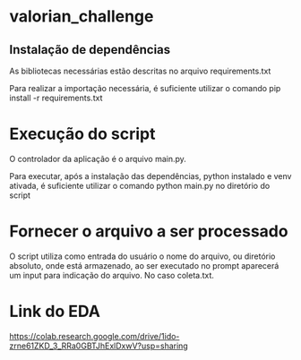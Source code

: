 # valorian_challenge

## Instalação de dependências

As bibliotecas necessárias estão descritas no arquivo requirements.txt

Para realizar a importação necessária, é suficiente utilizar o comando pip install -r requirements.txt

# Execução do script

O controlador da aplicação é o arquivo main.py.

Para executar, após a instalação das dependências, python instalado e venv ativada, é suficiente utilizar o comando python main.py no diretório do script

# Fornecer o arquivo a ser processado

O script utiliza como entrada do usuário o nome do arquivo, ou diretório absoluto, onde está armazenado, ao ser executado no prompt aparecerá um input para indicação do arquivo. No caso coleta.txt.

# Link do EDA

https://colab.research.google.com/drive/1ido-zrne61ZKD_3_RRa0GBTJhExlDxwV?usp=sharing
